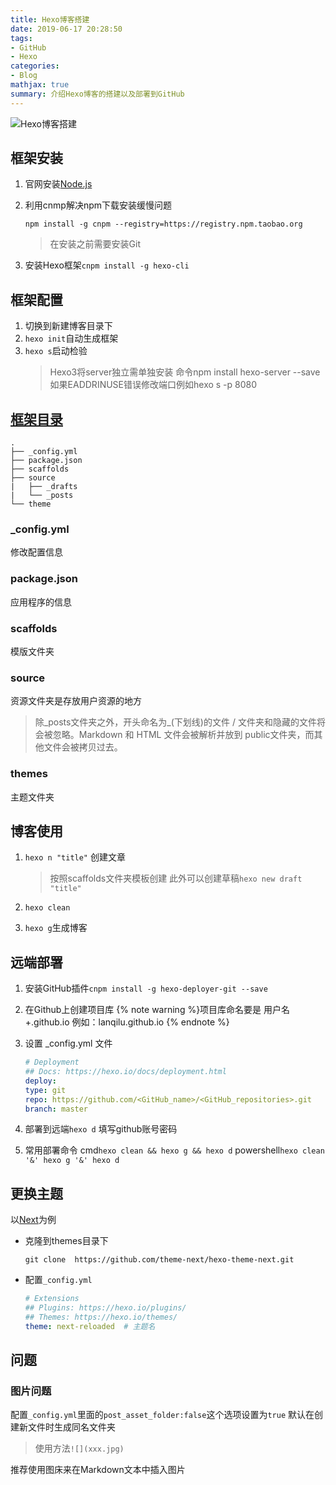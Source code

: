 ```yaml
---
title: Hexo博客搭建
date: 2019-06-17 20:28:50
tags: 
- GitHub
- Hexo
categories:
- Blog
mathjax: true
summary: 介绍Hexo博客的搭建以及部署到GitHub
---
```

![Hexo博客搭建](https://puui.qpic.cn/fans_admin/0/3_1206436828_1572055658592/0)

## 框架安装

1. 官网安装[Node.js](<http://nodejs.cn/download/>)

2. 利用cnmp解决npm下载安装缓慢问题

   ```shell
   npm install -g cnpm --registry=https://registry.npm.taobao.org
   ```

   > 在安装之前需要安装Git

3. 安装Hexo框架`cnpm install -g hexo-cli`

## 框架配置

1. 切换到新建博客目录下
2. `hexo init`自动生成框架
3. `hexo s`启动检验
   > Hexo3将server独立需单独安装
   > 命令npm install hexo-server --save
   > 如果EADDRINUSE错误修改端口例如hexo s -p 8080

## [框架目录](https://hexo.io/zh-cn/docs/setup)

```shell
.
├── _config.yml
├── package.json
├── scaffolds
├── source
|   ├── _drafts
|   └── _posts
└── theme
```

### _config.yml

修改配置信息

### package.json

应用程序的信息

### scaffolds

模版文件夹

### source

资源文件夹是存放用户资源的地方

> 除\_posts文件夹之外，开头命名为\_(下划线)的文件 / 文件夹和隐藏的文件将会被忽略。Markdown 和 HTML 文件会被解析并放到 public文件夹，而其他文件会被拷贝过去。

### themes

主题文件夹

## 博客使用

1. `hexo n "title"` 创建文章

   > 按照scaffolds文件夹模板创建
   > 此外可以创建草稿`hexo new draft "title"`
2. `hexo clean`
3. `hexo g`生成博客

## 远端部署

1. 安装GitHub插件`cnpm install -g hexo-deployer-git --save`
2. 在Github上创建项目库
   {% note warning %}项目库命名要是   用户名+.github.io   例如：lanqilu.github.io
   {% endnote %}
3. 设置 _config.yml 文件

   ```yml
   # Deployment
   ## Docs: https://hexo.io/docs/deployment.html
   deploy:
   type: git
   repo: https://github.com/<GitHub_name>/<GitHub_repositories>.git
   branch: master
   ```

4. 部署到远端`hexo d`
   填写github账号密码
5. 常用部署命令
   cmd`hexo clean && hexo g && hexo d`
   powershell`hexo clean '&' hexo g '&' hexo d`

## 更换主题

以[Next](https://github.com/theme-next/hexo-theme-next)为例

+ 克隆到themes目录下

  ```shell
  git clone  https://github.com/theme-next/hexo-theme-next.git
  ```

+ 配置`_config.yml`

   ```yml
   # Extensions
   ## Plugins: https://hexo.io/plugins/
   ## Themes: https://hexo.io/themes/
   theme: next-reloaded  # 主题名
   ```

## 问题

### 图片问题

配置`_config.yml`里面的`post_asset_folder:false`这个选项设置为`true`
默认在创建新文件时生成同名文件夹
> 使用方法`![](xxx.jpg)`

推荐使用图床来在Markdown文本中插入图片
